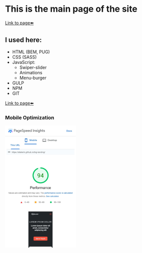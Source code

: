 # This is the main page of the site
[Link to page⬅️][link]
## I used here:
* HTML (BEM, PUG)
* CSS (SASS)
* JavaScript:
	* Swiper-slider
	* Animations
	* Menu-burger
* GULP
* NPM
* GIT

[Link to page⬅️][link]

### Mobile Optimization
<img src="img/page-speed.jpg" alt="img" style="height: 400px;">

[link]: https://steterik.github.io/big-landing/